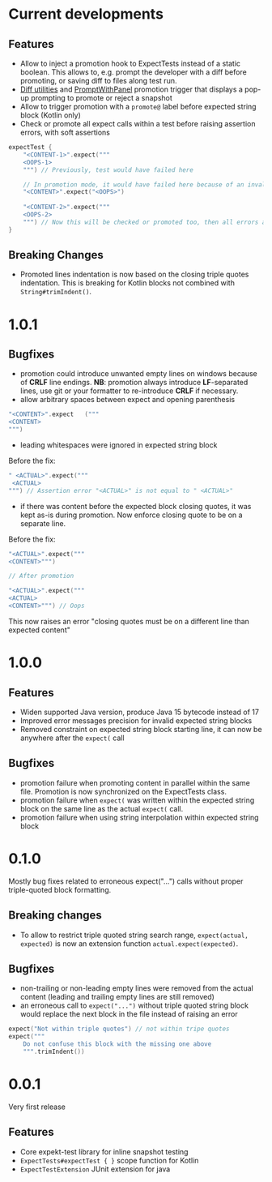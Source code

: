 # Current developments

## Features
- Allow to inject a promotion hook to ExpectTests instead of a static boolean. This allows to, e.g. prompt the developer with a diff before promoting, or saving diff to files along test run.
- [Diff utilities](src/main/kotlin/nyub/expekt/diff) and [PromptWithPanel](src/main/kotlin/nyub/expekt/diff/PromptWithDiffPanel.kt) promotion trigger that displays a pop-up prompting to promote or reject a snapshot
- Allow to trigger promotion with a `promote@` label before expected string block (Kotlin only)
- Check or promote all expect calls within a test before raising assertion errors, with soft assertions
```kotlin
expectTest {
    "<CONTENT-1>".expect("""
    <OOPS-1>
    """) // Previously, test would have failed here

    // In promotion mode, it would have failed here because of an invalid single-quoted string
    "<CONTENT>".expect("<OOPS>")
    
    "<CONTENT-2>".expect("""
    <OOPS-2>
    """) // Now this will be checked or promoted too, then all errors are still raised
}
```

## Breaking Changes
- Promoted lines indentation is now based on the closing triple quotes indentation. This is breaking for Kotlin blocks not combined with `String#trimIndent()`.

# 1.0.1
## Bugfixes

- promotion could introduce unwanted empty lines on windows because of **CRLF** line endings. **NB**: promotion always introduce **LF**-separated lines, use git or your formatter to re-introduce **CRLF** if necessary.
- allow arbitrary spaces between expect and opening parenthesis
```kotlin
"<CONTENT>".expect   ("""
<CONTENT>
""")
```
- leading whitespaces were ignored in expected string block

Before the fix:
```kotlin
" <ACTUAL>".expect("""
 <ACTUAL>
""") // Assertion error "<ACTUAL>" is not equal to " <ACTUAL>"
```
- if there was content before the expected block closing quotes, it was kept as-is during promotion. Now enforce closing quote to be on a separate line.

Before the fix:
```kotlin
"<ACTUAL>".expect("""
<CONTENT>""")

// After promotion

"<ACTUAL>".expect("""
<ACTUAL>
<CONTENT>""") // Oops
```
This now raises an error "closing quotes must be on a different line than expected content"

# 1.0.0
## Features

- Widen supported Java version, produce Java 15 bytecode instead of 17
- Improved error messages precision for invalid expected string blocks
- Removed constraint on expected string block starting line, it can now be anywhere after the `expect(` call

## Bugfixes

- promotion failure when promoting content in parallel within the same file. Promotion is now synchronized on the ExpectTests class.
- promotion failure when `expect(` was written within the expected string block on the same line as the actual `expect(` call.
- promotion failure when using string interpolation within expected string block

# 0.1.0
Mostly bug fixes related to erroneous expect("...") calls without proper triple-quoted block formatting.

## Breaking changes
- To allow to restrict triple quoted string search range, `expect(actual, expected)` is now an extension function `actual.expect(expected)`.

## Bugfixes
- non-trailing or non-leading empty lines were removed from the actual content (leading and trailing empty lines are still removed)
- an erroneous call to `expect("...")` without triple quoted string block would replace the next block in the file instead of raising an error
```kotlin
expect("Not within triple quotes") // not within tripe quotes
expect("""
    Do not confuse this block with the missing one above
    """.trimIndent())
```

# 0.0.1
Very first release

## Features
- Core expekt-test library for inline snapshot testing
- `ExpectTests#expectTest { }` scope function for Kotlin
- `ExpectTestExtension` JUnit extension for java